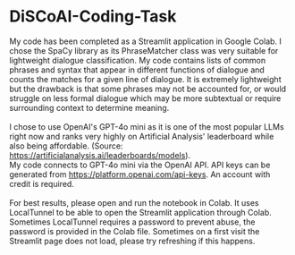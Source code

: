 # DiSCoAI-Coding-Task
My code has been completed as a Streamlit application in Google Colab. I chose the SpaCy library as its PhraseMatcher class was very suitable for lightweight dialogue classification. My code contains lists of common phrases and syntax that appear in different functions of dialogue and counts the matches for a given line of dialogue. It is extremely lightweight but the drawback is that some phrases may not be accounted for, or would struggle on less formal dialogue which may be more subtextual or require surrounding context to determine meaning.<br><br>
I chose to use OpenAI's GPT-4o mini as it is one of the most popular LLMs right now and ranks very highly on Artificial Analysis' leaderboard while also being affordable. (Source: https://artificialanalysis.ai/leaderboards/models). <br>
My code connects to GPT-4o mini via the OpenAI API. API keys can be generated from https://platform.openai.com/api-keys. An account with credit is required. <br><br>
For best results, please open and run the notebook in Colab. It uses LocalTunnel to be able to open the Streamlit application through Colab. Sometimes LocalTunnel requires a password to prevent abuse, the password is provided in the Colab file. Sometimes on a first visit the Streamlit page does not load, please try refreshing if this happens.
